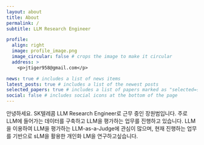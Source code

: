```yaml
---
layout: about
title: About
permalink: /
subtitle: LLM Research Engineer

profile:
  align: right
  image: profile_image.png
  image_circular: false # crops the image to make it circular
  address: >
    <p>jtiger958@gmail.com</p>

news: true # includes a list of news items
latest_posts: true # includes a list of the newest posts
selected_papers: true # includes a list of papers marked as "selected={true}"
social: false # includes social icons at the bottom of the page
---
```


안녕하세요.
SK텔레콤 LLM Research Engineer로 근무 중인 장원범입니다. 주로 LLM에 들어가는 데이터를 구축하고 LLM을 평가하는 업무를 진행하고 있습니다.
LLM을 이용하여 LLM을 평가하는 LLM-as-a-Judge에 관심이 많으며, 현재 진행하는 업무를 기반으로 sLM을 활용한 개인화 LM을 연구하고싶습니다.
